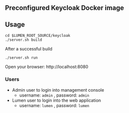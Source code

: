 
## Preconfigured Keycloak Docker image

## Usage

````
cd $LUMEN_ROOT_SOURCE/keycloak
./server.sh build
````

After a successful build
````
./server.sh run
````

Open your browser: http://localhost:8080

### Users

* Admin user to login into management console
  * username: `admin` , password: `admin`
* Lumen user to login into the web application
  * username: `lumen` , password: `lumen`
